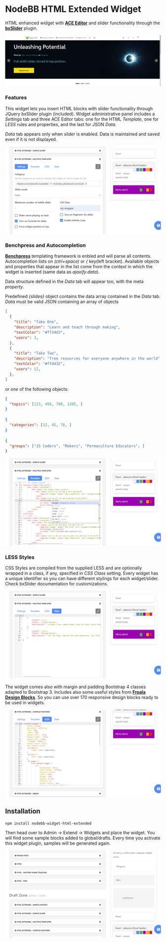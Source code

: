 # NodeBB HTML Extended Widget

HTML enhanced widget with [**ACE Editor**](https://ace.c9.io/) and slider functionality through the [**bxSlider**](https://bxslider.com/) plugin.

![](https://github.com/manolino/nodebb-widget-html-extended/blob/master/public/images/screenshot_6.png)

### Features

This widget lets you insert HTML blocks with slider functionality through JQuery bxSlider plugin (included). 
Widget administrative panel includes a *Settings* tab and three ACE Editor tabs: one for the HTML *Template*, one for *LESS* rules and properties, and the last for JSON *Data*.

*Data* tab appears only when *slider* is enabled. Data is maintained and saved even if it is not displayed.

![](https://github.com/manolino/nodebb-widget-html-extended/blob/master/public/images/screenshot_2.png)

### Benchpress and Autocompletion
[**Benchpress**](https://github.com/benchpressjs/benchpressjs) templating framework is enbled and will parse all contents. Autocompletion lists on *(ctrl+space)* or *{* key(left bracket).
Available objects and properties that appear in the list come from the context in which the widget is inserted (same data as *ajaxify.data*).

Data structure defined in the *Data* tab will appear too, with the meta *property*.

Predefined *{slides}* object contains the data array contained in the *Data* tab. *Data* must be valid JSON containing an array of objects

``` json
[
  {
    "title": "Take One",
    "description": "Learn and teach through making",
    "textColor": "#ff34d3",
    "users": 3,
  },
  {
    "title": "Take Two",
    "description": "free resources for everyone anywhere in the world",
    "textColor": "#ffd432",
    "users": 12,
  },
]

```
 or *one* of the following objects:

``` json
{
  "topics": [123, 456, 789, 1205, ]
}

{
  "categories": [12, 45, 78, ]
}

{
  "groups": ["JS Coders", "Makers", "Permaculture Educators", ]
}
```

![](https://github.com/manolino/nodebb-widget-html-extended/blob/master/public/images/screenshot_3.png)

### LESS Styles

CSS Styles are compiled from the supplied LESS and are optionally wrapped in a class, if any, specified in *CSS Class* setting.
Every widget has a unique identifier so you can have different stylings for each widget/slider. Check bxSlider documentation for customizations.

![](https://github.com/manolino/nodebb-widget-html-extended/blob/master/public/images/screenshot_5.png)

The widget comes also with margin and padding Bootstrap 4 classes adapted to Bootstrap 3. Includes also some useful styles from [**Froala Design Blocks**](https://froala.com/design-blocks/). So you can use over 170 responsive design blocks ready to be used in widgets.

![](https://github.com/manolino/nodebb-widget-html-extended/blob/master/public/images/screenshot_4.png)

## Installation

    npm install nodebb-widget-html-extended

Then head over to Admin -> Extend -> Widgets and place the widget. You will find some sample blocks added to global/drafts. Every time you activate this widget plugin, samples will be generated again.

![](https://github.com/manolino/nodebb-widget-html-extended/blob/master/public/images/screenshot_1.png)
